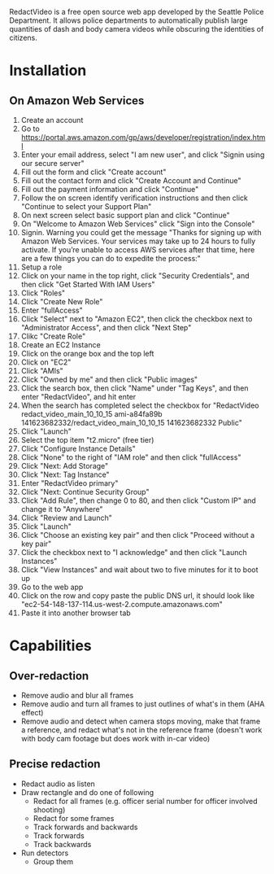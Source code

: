 RedactVideo is a free open source web app developed by the Seattle Police Department. It allows police departments to automatically publish large quantities of dash and body camera videos while obscuring the identities of citizens.

# Installation

## On Amazon Web Services

1. Create an account 
  1. Go to https://portal.aws.amazon.com/gp/aws/developer/registration/index.html
  2. Enter your email address, select "I am new user", and click "Signin using our secure server"
  3. Fill out the form and click "Create account"
  4. Fill out the contact form and click "Create Account and Continue"
  5. Fill out the payment information and click "Continue"
  6. Follow the on screen identify verification instructions and then click "Continue to select your Support Plan"
  7. On next screen select basic support plan and click "Continue"
  8. On "Welcome to Amazon Web Services" click "Sign into the Console"
2. Signin. Warning you could get the message "Thanks for signing up with Amazon Web Services. Your services may take up to 24 hours to fully activate. If you’re unable to access AWS services after that time, here are a few things you can do to expedite the process:"
3. Setup a role
  1. Click on your name in the top right, click "Security Credentials", and then click "Get Started With IAM Users"
  2. Click "Roles"
  2. Click "Create New Role"
  3. Enter "fullAccess"
  4. Click "Select" next to "Amazon EC2", then click the checkbox next to "Administrator Access", and then click "Next Step"
  5. Clikc "Create Role"
4. Create an EC2 Instance
  1. Click on the orange box and the top left
  2. Click on "EC2"
  3. Click "AMIs"
  4. Click "Owned by me" and then click "Public images"
  5. Click the search box, then click "Name" under "Tag Keys", and then enter "RedactVideo", and hit enter
  6. When the search has completed select the checkbox for "RedactVideo redact_video_main_10_10_15 ami-a84fa89b 141623682332/redact_video_main_10_10_15 141623682332 Public"
  7. Click "Launch"
  8. Select the top item "t2.micro" (free tier)
  9. Click "Configure Instance Details"
  10. Click "None" to the right of "IAM role" and then click "fullAccess"
  11. Click "Next: Add Storage"
  12. Click "Next: Tag Instance"
  13. Enter "RedactVideo primary"
  14. Click "Next: Continue Security Group"
  15. Click "Add Rule", then change 0 to 80, and then click "Custom IP" and change it to "Anywhere"
  16. Click "Review and Launch"
  17. Click "Launch"
  18. Click "Choose an existing key pair" and then click "Proceed without a key pair"
  19. Click the checkbox next to "I acknowledge" and then click "Launch Instances"
  20. Click "View Instances" and wait about two to five minutes for it to boot up
5. Go to the web app
  1. Click on the row and copy paste the public DNS url, it should look like "ec2-54-148-137-114.us-west-2.compute.amazonaws.com"
  2. Paste it into another browser tab

# Capabilities

## Over-redaction

* Remove audio and blur all frames
* Remove audio and turn all frames to just outlines of what's in them (AHA effect)
* Remove audio and detect when camera stops moving, make that frame a reference, and redact what's not in the reference frame (doesn't work with body cam footage but does work with in-car video)

## Precise redaction

* Redact audio as listen
* Draw rectangle and do one of following
  * Redact for all frames (e.g. officer serial number for officer involved shooting)
  * Redact for some frames
  * Track forwards and backwards
  * Track forwards
  * Track backwards
* Run detectors
  * Group them